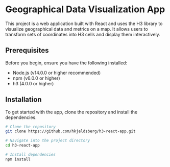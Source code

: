 # Geographical Data Visualization App

This project is a web application built with React and uses the H3 library to visualize geographical data and metrics on
a map. It allows users to transform sets of coordinates into H3 cells and display them interactively.

## Prerequisites

Before you begin, ensure you have the following installed:

- Node.js (v14.0.0 or higher recommended)
- npm (v6.0.0 or higher)
- h3 (4.0.0 or higher)

## Installation

To get started with the app, clone the repository and install the dependencies.

```bash
# Clone the repository
git clone https://github.com/hkjeldsberg/h3-react-app.git

# Navigate into the project directory
cd h3-react-app

# Install dependencies
npm install
